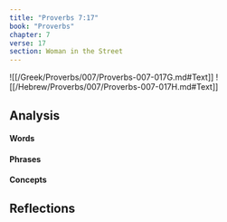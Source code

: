 ```yaml
---
title: "Proverbs 7:17"
book: "Proverbs"
chapter: 7
verse: 17
section: Woman in the Street
---
```

![[/Greek/Proverbs/007/Proverbs-007-017G.md#Text]]
![[/Hebrew/Proverbs/007/Proverbs-007-017H.md#Text]]

## Analysis

#### Words

#### Phrases

#### Concepts

## Reflections
